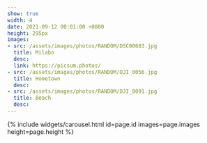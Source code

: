 ```yaml
---
show: true
width: 4
date: 2021-09-12 00:01:00 +0800
height: 295px
images:
- src: /assets/images/photos/RANDOM/DSC00683.jpg
  title: Milabo
  desc: 
  link: https://picsum.photos/
- src: /assets/images/photos/RANDOM/DJI_0056.jpg
  title: Hometown
  desc: 
- src: /assets/images/photos/RANDOM/DJI_0091.jpg
  title: Beach
  desc: 
---
```


{% include widgets/carousel.html id=page.id images=page.images height=page.height %}
